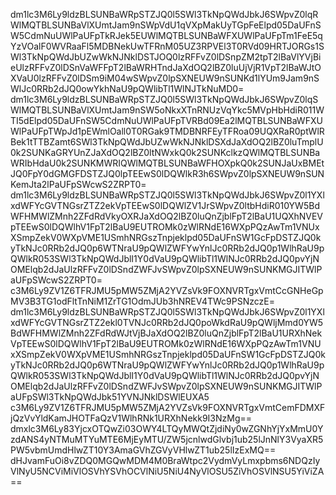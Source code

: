 dm1lc3M6Ly9ldzBLSUNBaWRpSTZJQ0l5SWl3TkNpQWdJbkJ6SWpvZ0lqRWlMQTBLSUNBaVlXUmtJam9nSWpVdU1qVXpMakUyTGpFeElpd05DaUFnSW5CdmNuUWlPaUFpTkRJek5EUWlMQTBLSUNBaWFXUWlPaUFpTm1FeE5qYzVOalF0WVRaaFl5MDBNekUwTFRnM05UZ3RPVEl3T0RVd09HRTJORGs1SWl3TkNpQWdJbUZwWkNJNklDSTJOQ0lzRFFvZ0lDSnpZM2tpT2lBaVlYVjBieUlzRFFvZ0lDSnVaWFFpT2lBaWRHTndJaXdOQ2lBZ0luUjVjR1VpT2lBaWJtOXVaU0lzRFFvZ0lDSm9iM04wSWpvZ0lpSXNEUW9nSUNKd1lYUm9Jam9nSWlJc0RRb2dJQ0owYkhNaU9pQWlibTl1WlNJTkNuMD0=
dm1lc3M6Ly9ldzBLSUNBaWRpSTZJQ0l5SWl3TkNpQWdJbkJ6SWpvZ0lqSWlMQTBLSUNBaVlXUmtJam9nSW5oNkxXTnRNUzVqYkc5MVpHbHdiR011WTI5dElpd05DaUFnSW5CdmNuUWlPaUFpTVRBd09Ea2lMQTBLSUNBaWFXUWlPaUFpTWpJd1pEWmlOall0T0RGak9TMDBNRFEyTFRoa09UQXRaR0ptWlRBek1tTTBZamt6SWl3TkNpQWdJbUZwWkNJNklDSXdJaXdOQ2lBZ0luTmplU0k2SUNKaGRYUnZJaXdOQ2lBZ0ltNWxkQ0k2SUNKclkzQWlMQTBLSUNBaWRIbHdaU0k2SUNKMWRIQWlMQTBLSUNBaWFHOXpkQ0k2SUNJaUxBMEtJQ0FpY0dGMGFDSTZJQ0lpTEEwS0lDQWlkR3h6SWpvZ0lpSXNEUW9nSUNKemJta2lPaUFpSWcwS2ZRPT0=
dm1lc3M6Ly9ldzBLSUNBaWRpSTZJQ0l5SWl3TkNpQWdJbkJ6SWpvZ0l1YXlxdWFYcGVTNGsrZTZ2ekVpTEEwS0lDQWlZV1JrSWpvZ0ltbHdiR010YW5BdWFHMWlZMnh2ZFdRdVkyOXRJaXdOQ2lBZ0luQnZjblFpT2lBaU1UQXhNVEVpTEEwS0lDQWlhV1FpT2lBaU9EUTROMk0zWlRNdE16WXpPQzAwTm1VNUxXSmpZekV0WXpVME1USmhNRGszTnpjeklpd05DaUFnSW1GcFpDSTZJQ0kyTkNJc0RRb2dJQ0p6WTNraU9pQWlZWFYwYnlJc0RRb2dJQ0p1WlhRaU9pQWlkR053SWl3TkNpQWdJblI1Y0dVaU9pQWlibTl1WlNJc0RRb2dJQ0pvYjNOMElqb2dJaUlzRFFvZ0lDSndZWFJvSWpvZ0lpSXNEUW9nSUNKMGJITWlPaUFpSWcwS2ZRPT0=
c3M6Ly9ZV1Z6TFRJMU5pMW5ZMjA2YVZsVk9FOXNVRTgxVmtCcGNHeGpMV3B3TG1odFltTnNiM1ZrTG1OdmJUb3hNREV4TWc9PSNzczE=
dm1lc3M6Ly9ldzBLSUNBaWRpSTZJQ0l5SWl3TkNpQWdJbkJ6SWpvZ0l1YXlxdWFYcGVTNGsrZTZ2ekl0TVNJc0RRb2dJQ0poWkdRaU9pQWljMmd0YW5BdWFHMWlZMnh2ZFdRdWJtVjBJaXdOQ2lBZ0luQnZjblFpT2lBaU1URXhNekVpTEEwS0lDQWlhV1FpT2lBaU9EUTROMk0zWlRNdE16WXpPQzAwTm1VNUxXSmpZekV0WXpVME1USmhNRGszTnpjeklpd05DaUFnSW1GcFpDSTZJQ0kyTkNJc0RRb2dJQ0p6WTNraU9pQWlZWFYwYnlJc0RRb2dJQ0p1WlhRaU9pQWlkR053SWl3TkNpQWdJblI1Y0dVaU9pQWlibTl1WlNJc0RRb2dJQ0pvYjNOMElqb2dJaUlzRFFvZ0lDSndZWFJvSWpvZ0lpSXNEUW9nSUNKMGJITWlPaUFpSWl3TkNpQWdJbk51YVNJNklDSWlEUXA5
c3M6Ly9ZV1Z6TFRJMU5pMW5ZMjA2YVZsVk9FOXNVRTgxVmtCemFDMXFjQzVvYldKamJHOTFaQzV1WlhRNk1URXhNekk9I3NzMg==
dmxlc3M6Ly83YjcxOTQwZi03OWY4LTQyMWQtZjdiNy0wZGNhYjYxMmU0YzdANS4yNTMuMTYuMTE6MjEyMTU/ZW5jcnlwdGlvbj1ub25lJnNlY3VyaXR5PW5vbmUmdHlwZT10Y3AmaGVhZGVyVHlwZT1ub25lIzExMQ==
dHJvamFuOi8vZDQ0MGQwMDM4M0BraWtpc2VydmVyLmxpbms6NDQzIyVlNyU5NCViMiVlOSVhYSVhOCVlNiU5NiU4NyVlOSU5ZiVhOSVlNSU5YiViZA==
